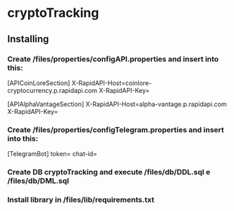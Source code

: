 # cryptoTracking

## Installing
### Create /files/properties/configAPI.properties and insert into this:
[APICoinLoreSection]
X-RapidAPI-Host=coinlore-cryptocurrency.p.rapidapi.com
X-RapidAPI-Key=<your-key>

[APIAlphaVantageSection]
X-RapidAPI-Host=alpha-vantage.p.rapidapi.com
X-RapidAPI-Key=<your-key>

### Create /files/properties/configTelegram.properties and insert into this:
[TelegramBot]
token=<my-token>
chat-id=<your-chat-id>

### Create DB cryptoTracking and execute /files/db/DDL.sql e /files/db/DML.sql

### Install library in /files/lib/requirements.txt

